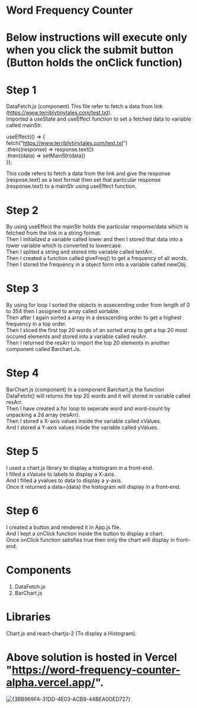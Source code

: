 # Word Frequency Counter

# Below instructions will execute only when you click the submit button (Button holds the onClick function)

# Step 1
DataFetch.js (component)
This file refer to fetch a data from link (https://www.terriblytinytales.com/test.txt). <br>
Imported a useState and useEffect function to set a fetched data to variable called mainStr. <br>

useEffect(() => { <br>
    fetch("https://www.terriblytinytales.com/test.txt") <br>
    .then((response) => response.text()) <br>
    .then((data) => setMainStr(data)) <br>
  }); <br>
  
This code refers to fetch a data from the link and give the response (respose.text) as a text format then set that particular response (response.text) to a mainStr using useEffect function.

# Step 2
By using useEffect the mainStr holds the particular response/data which is fetched from the link in a string format. <br>
Then I initialized a variable called lower and then I stored that data into a lower variable which is converted to lowercase. <br>
Then I splited a string and stored into variable called textArr. <br>
Then I created a function called giveFreq() to get a frequency of all words. <br>
Then I stored the frequency in a object form into a variable called newObj. <br>

# Step 3
By using for loop I sorted the objects in assecending order from length of 0 to 354 then I assigned to array called sortable. <br>
Then after I again sorted a array in a desscending order to get a highest frequency in a top order. <br>
Then I sliced the first top 20 words of an sorted array to get a top 20 most occured elements and stored into a variable called resArr. <br>
Then I returned the resArr to import the top 20 elements in another component called Barchart.Js.

# Step 4
BarChart.js (component)
In a component Barchart.js the function DataFetch() will returns the top 20 words and it will stored in variable called resArr. <br>
Then I have created a for loop to seperate word and word-count by unpacking a 2d array (resArr). <br>
Then I stored a X-axis values inside the variable called xValues. <br>
And I stored a Y-axis values inside the variable called yValues. <br>

# Step 5
I used a chart.js library to display a histogram in a front-end. <br>
I filled a xValues to labels to display a X-axis. <br>
And I filled a yvalues to data to display a y-axis. <br>
Once it returned a data={data} the histogram will display in a front-end. <br>

# Step 6 
I created a button and rendered it in App.js file. <br>
And I kept a onClick function inside the button to display a chart. <br>
Once onClick function satisfies true then only the chart will display in front-end. <br>

# Components
1. DataFetch.js <br>
2. BarChart.js <br>

# Libraries
Chart.js and react-chartjs-2 (To display a Histogram).

# Above solution is hosted in Vercel "https://word-frequency-counter-alpha.vercel.app/". <br>

![{3BB969FA-31DD-4E03-ACB9-44BEA0DED727}](https://user-images.githubusercontent.com/89378073/204100478-1c094195-5324-4358-ae79-8ac90715f79e.png)




